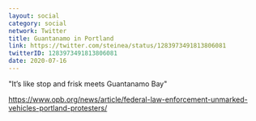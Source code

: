 ```yaml
---
layout: social
category: social
network: Twitter
title: Guantanamo in Portland
link: https://twitter.com/steinea/status/1283973491813806081
twitterID: 1283973491813806081
date: 2020-07-16
---
```


"It’s like stop and frisk meets Guantanamo Bay"

<https://www.opb.org/news/article/federal-law-enforcement-unmarked-vehicles-portland-protesters/>
